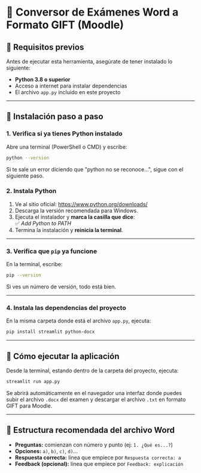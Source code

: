 # 📘 Conversor de Exámenes Word a Formato GIFT (Moodle)

## 🧰 Requisitos previos
Antes de ejecutar esta herramienta, asegúrate de tener instalado lo siguiente:

- **Python 3.8 o superior**
- Acceso a internet para instalar dependencias
- El archivo `app.py` incluido en este proyecto

---

## 🔧 Instalación paso a paso

### 1. Verifica si ya tienes Python instalado
Abre una terminal (PowerShell o CMD) y escribe:

```bash
python --version
```

Si te sale un error diciendo que "python no se reconoce...", sigue con el siguiente paso.

### 2. Instala Python
1. Ve al sitio oficial: https://www.python.org/downloads/
2. Descarga la versión recomendada para Windows.
3. Ejecuta el instalador y **marca la casilla que dice**:  
   ✅ *Add Python to PATH*
4. Termina la instalación y **reinicia la terminal**.

---

### 3. Verifica que `pip` ya funcione
En la terminal, escribe:

```bash
pip --version
```

Si ves un número de versión, todo está bien.

---

### 4. Instala las dependencias del proyecto

En la misma carpeta donde está el archivo `app.py`, ejecuta:

```bash
pip install streamlit python-docx
```

---

## 🚀 Cómo ejecutar la aplicación

Desde la terminal, estando dentro de la carpeta del proyecto, ejecuta:

```bash
streamlit run app.py
```

Se abrirá automáticamente en el navegador una interfaz donde puedes subir el archivo `.docx` del examen y descargar el archivo `.txt` en formato GIFT para Moodle.

---

## 📁 Estructura recomendada del archivo Word

- **Preguntas:** comienzan con número y punto (ej: `1. ¿Qué es...?`)
- **Opciones:** `a)`, `b)`, `c)`, `d)`...
- **Respuesta correcta:** línea que empiece por `Respuesta correcta: a`
- **Feedback (opcional):** línea que empiece por `Feedback: explicación`
